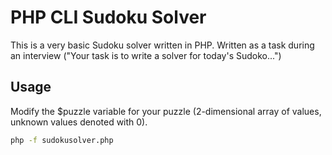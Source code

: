 PHP CLI Sudoku Solver
=====================

This is a very basic Sudoku solver written in PHP. Written as a task during an interview ("Your task is to write a solver for today's Sudoko...")

Usage
-----

Modify the $puzzle variable for your puzzle (2-dimensional array of values, unknown values denoted with 0).

```bash
php -f sudokusolver.php
```
